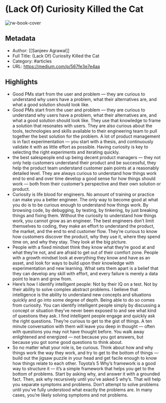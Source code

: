 # (Lack Of) Curiosity Killed the Cat

![rw-book-cover](https://readwise-assets.s3.amazonaws.com/static/images/article0.00998d930354.png)

## Metadata
- Author: [[Sanjeev Agrawal]]
- Full Title: (Lack Of) Curiosity Killed the Cat
- Category: #articles
- URL: https://medium.com/p/567fe3e7e4aa

## Highlights
- Good PMs start from the user and problem — they are curious to understand why users have a problem, what their alternatives are, and what a good solution should look like.
- Good PMs start from the user and problem — they are curious to understand why users have a problem, what their alternatives are, and what a good solution should look like. They use that knowledge to frame a solution that resonates with users. They are also curious about the tools, technologies and skills available to their engineering team to pull together the best solution for the problem. A lot of product management is in fact experimentation — you start with a thesis, and continuously validate it with as little effort as possible. Having curiosity is key to selecting the right experiments and iterating quickly.
- the best salespeople end up being decent product managers — they not only help customers understand their product and be successful, they help the product team understand customer pain points at a reasonably detailed level. They are always curious to understand how things work end to end and over time develop a good sense for how things should work — both from their customer’s perspective and their own solution or product.
- Curiosity is life blood for engineers. No amount of training or practice can make you a better engineer. The only way to become good at what you do is to be curious enough to understand how things work. By browsing code, by debugging, by testing, by tinkering, by just breaking things and fixing them. Without the curiosity to understand how things work, you cannot grow as an engineer. The best engineers don’t limit themselves to coding, they make an effort to understand the product, the market, and the end to end customer flow. They’re curious to know how customers discover the product, why they use it, where they spend time on, and why they stay. They look at the big picture.
- People with a fixed mindset think they know what they’re good at and what they’re not, and are afraid to get out of their comfort zone. People with a growth mindset look at everything they know and have as an asset, and look for ways to build upon their knowledge with experimentation and new learning. What sets them apart is a belief that they can develop any skill with effort, and every failure is merely a data point to learn and grow from.
- Here’s how I identify intelligent people: Not by their IQ on a test. Not by their ability to solve complex abstract problems. I believe that intelligence is the ability to understand new concepts and situations quickly and go into some degree of depth. Being able to do so comes from curiosity. You can identify intelligent people simply by discussing a concept or situation they’ve never been exposed to and see what kind of questions they ask. I find intelligent people engage and quickly ask the right questions. They’re curious to get to the gist of things. A ten minute conversation with them will leave you deep in thought — often with questions you may not have thought before. You walk away enlightened and energized — not because you got answers, but because you got some good questions to think about.
- So no matter what your role is, be curious. Think about how and why things work the way they work, and try to get to the bottom of things — build out the jigsaw puzzle in your head and get facile enough to know how things relate to each other. Toyota’s 5 Why’s framework is a good way to structure it — it’s a simple framework that helps you get to the bottom of problems. Start by asking why, and answer it with a grounded fact. Then, ask why recursively until you’ve asked 5 why’s. That will help you separate symptoms and problems. Don’t attempt to solve problems until you’ve fully understood what exactly the problems are. In many cases, you’re likely solving symptoms and not problems.
